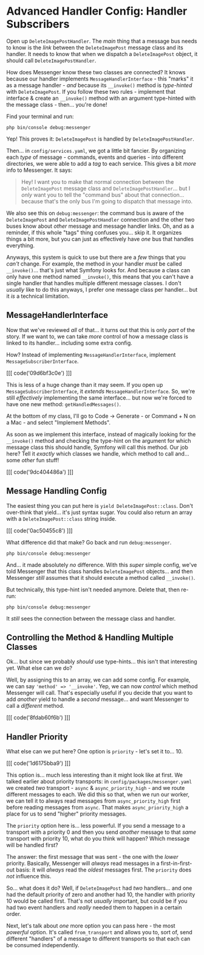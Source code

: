 # Advanced Handler Config: Handler Subscribers

Open up `DeleteImagePostHandler`. The *main* thing that a message bus needs to know
is the *link* between the `DeleteImagePost` message class and its handler. It
needs to know that when we dispatch a `DeleteImagePost` object, it should call
`DeleteImagePostHandler`.

How does Messenger know these two classes are connected? It knows because our
handler implements `MessageHandlerInterface` - this "marks" it as a message handler -
*and* because its `__invoke()` method is *type-hinted* with `DeleteImagePost`.
If you follow these two rules - implement that interface & create an `__invoke()`
method with an argument type-hinted with the message class - then... you're done!

Find your terminal and run:

```terminal
php bin/console debug:messenger
```

Yep! This proves it: `DeleteImagePost` is handled by `DeleteImagePostHandler`.

Then... in `config/services.yaml`, we got a little bit fancier. By organizing
each *type* of message - commands, events and queries - into different directories,
we were able to add a *tag* to each service. This gives a bit *more* info to
Messenger. It says:

> Hey! I want you to make that normal connection between the `DeleteImagePost`
> message class and `DeleteImagePostHandler`... but I *only* want you to tell
> the "command bus" about that connection... because that's the only bus I'm
> going to dispatch that message into.

We also see this on `debug:messenger`: the command bus is aware of the
`DeleteImagePost` and `DeleteImagePostHandler` connection and the other two buses
know about *other* message and message handler links. Oh, and as a reminder, if
this whole "tags" thing confuses you... skip it. It organizes things a bit more,
but you can just as effectively have *one* bus that handles everything.

Anyways, this system is quick to use but there are a *few* things that you *can't*
change. For example, the method in your handler *must* be called `__invoke()`...
that's just what Symfony looks for. And because a class can only have one method
named `__invoke()`, this means that you can't have a single handler that handles
multiple different message classes. I don't *usually* like to do this anyways,
I prefer one message class per handler... but it *is* a technical limitation.

## MessageHandlerInterface

Now that we've reviewed *all* of that... it turns out that this is only *part*
of the story. If we want to, we can take *more* control of how a message class
is linked to its handler... including some extra config.

How? Instead of implementing `MessageHandlerInterface`, implement
`MessageSubscriberInterface`.

[[[ code('09d6bf3c0e') ]]]

This is less of a huge change than it may seem. If you open up
`MessageSubscriberInterface`, it *extends* `MessageHandlerInterface`. So, we're
still *effectively* implementing the same interface... but now we're forced to
have one new method: `getHandledMessages()`.

At the bottom of my class, I'll go to Code -> Generate - or Command + N on a Mac -
and select "Implement Methods".

As soon as we implement this interface, instead of magically looking for the
`__invoke()` method and checking the type-hint on the argument for which message
class this should handle, Symfony will call this method. Our job here? Tell
it *exactly* which classes we handle, which method to call and... some *other* fun
stuff!

[[[ code('9dc404486a') ]]]

## Message Handling Config

The easiest thing you can put here is `yield DeleteImagePost::class`. Don't
over-think that yield... it's just syntax sugar. You could also return an array
with a `DeleteImagePost::class` string inside.

[[[ code('0ac50455c8') ]]]

What difference did that make? Go back and run `debug:messenger`.

```terminal-silent
php bin/console debug:messenger
```

And... it made absolutely *no* difference. With this *super* simple config, we've
told Messenger that this class handles `DeleteImagePost` objects... and then
Messenger *still* assumes that it should execute a method called `__invoke()`.

But technically, this type-hint isn't needed anymore. Delete that, then re-run:

```terminal
php bin/console debug:messenger
```

It *still* sees the connection between the message class and handler.

## Controlling the Method & Handling Multiple Classes

Ok... but since we probably *should* use type-hints... this isn't that interesting
yet. What else can we do?

Well, by assigning this to an array, we can add some config. For example, we can
say `'method' => '__invoke'`. Yep, we can now *control* which method Messenger
will call. That's especially useful if you decide that you want to add *another*
yield to handle a *second* message... and want Messenger to call a *different* method.

[[[ code('8fdab60f6b') ]]]

## Handler Priority

What else can we put here? One option is `priority` - let's set it to... 10.

[[[ code('1d6175bba9') ]]]

This option is... much less interesting than it might look like at first.
We talked earlier about priority transports: in `config/packages/messenger.yaml`
we created *two* transport - `async` & `async_priority_high` - and we route
different messages to each. We did this so that, when we run our worker, we can
tell it to always read messages from `async_priority_high` first before reading
messages from `async`. That makes `async_priority_high` a place for us to send
"higher" priority messages.

The `priority` option here is... less powerful. If you send a message to a transport
with a priority 0 and then you send *another* message to that *same* transport with
priority 10, what do you think will happen? Which message will be handled first?

The answer: the first message that was sent - the one with the *lower* priority.
Basically, Messenger will *always* read messages in a first-in-first-out basis:
it will *always* read the *oldest* messages first. The `priority` does *not*
influence this.

So... what does it do? Well, if `DeleteImagePost` had *two* handlers... and one
had the default priority of zero and another had 10, the handler with priority
10 would be called first. That's not *usually* important, but could be if you
had two event handlers and *really* needed them to happen in a certain order.

Next, let's talk about *one* more option you can pass here - the most *powerful*
option. It's called `from_transport` and allows you to, sort of, send different
"handlers" of a message to different transports so that each can be consumed
independently.
